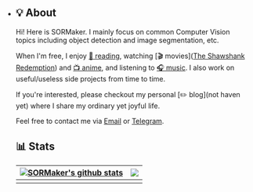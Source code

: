 - ## 💡 About

  Hi! Here is SORMaker. I mainly focus on common Computer Vision topics including object detection and image segmentation, etc. 

  When I'm free, I enjoy [📖 reading]([Educated](https://baike.baidu.com/item/%E4%BD%A0%E5%BD%93%E5%83%8F%E9%B8%9F%E9%A3%9E%E5%BE%80%E4%BD%A0%E7%9A%84%E5%B1%B1/24112063?fr=aladdin)), watching [🎬 movies]([The Shawshank Redemption](https://zh.m.wikipedia.org/zh-hans/%E8%82%96%E7%94%B3%E5%85%8B%E7%9A%84%E6%95%91%E8%B5%8E)) and [📺 anime](https://www.bilibili.com/video/BV1Us411X7pH/?spm_id_from=333.337.search-card.all.click), and listening to [🎧 music]([Weater](https://music.163.com/#/song?id=1858811230&uct2=JaomLf8kw3BpvH4gLC1hPg%3D%3D&dlt=0846&app_version=8.8.45)). I also work on useful/useless side projects from time to time.

  If you're interested, please checkout my personal [✏️ blog](not haven yet) where I share my ordinary yet joyful life. 

  Feel free to contact me via <a href="mailto:x19953326299@outlook.com">Email</a> or [Telegram](https://t.me/).

  ## 📊 Stats

  | <a href="https://github.com/SORMaker"><img align="center" src="https://github-readme-stats.vercel.app/api?username=SORMaker&show_icons=true&include_all_commits=true&theme=tokyonight&hide_border=true&count_private=true" alt="SORMaker's github stats" /></a> | <a href="https://github.com/SORMaker"><img align="center" src="https://github-readme-stats.vercel.app/api/top-langs/?username=SORMaker&layout=compact&theme=tokyonight&hide_border=true" /></a> |
  | ------------------------------------------------------------ | ------------------------------------------------------------ |
  |                                                              |                                                              |

  
